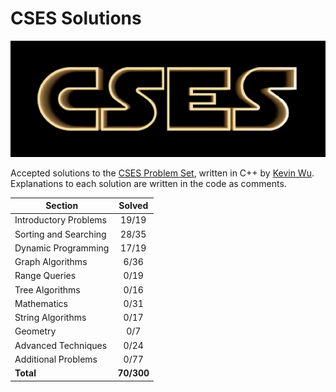 # CSES Solutions

<img src="https://github.com/KevinyWu/KevinyWu/blob/main/images/cses.png" alt="cses" width="600"/>

Accepted solutions to the [CSES Problem Set](https://cses.fi/problemset/), written in C++ by [Kevin Wu](https://cses.fi/user/159025). Explanations to each solution are written in the code as comments.

| Section               |     Solved    |
|-----------------------|:-------------:|
| Introductory Problems |     19/19     |
| Sorting and Searching |     28/35     |
| Dynamic Programming   |     17/19     |
| Graph Algorithms      |     6/36      |
| Range Queries         |     0/19      |
| Tree Algorithms       |     0/16      |
| Mathematics           |     0/31      |
| String Algorithms     |     0/17      |
| Geometry              |      0/7      |
| Advanced Techniques   |     0/24      |
| Additional Problems   |     0/77      |
| **Total**             |  **70/300**   |
